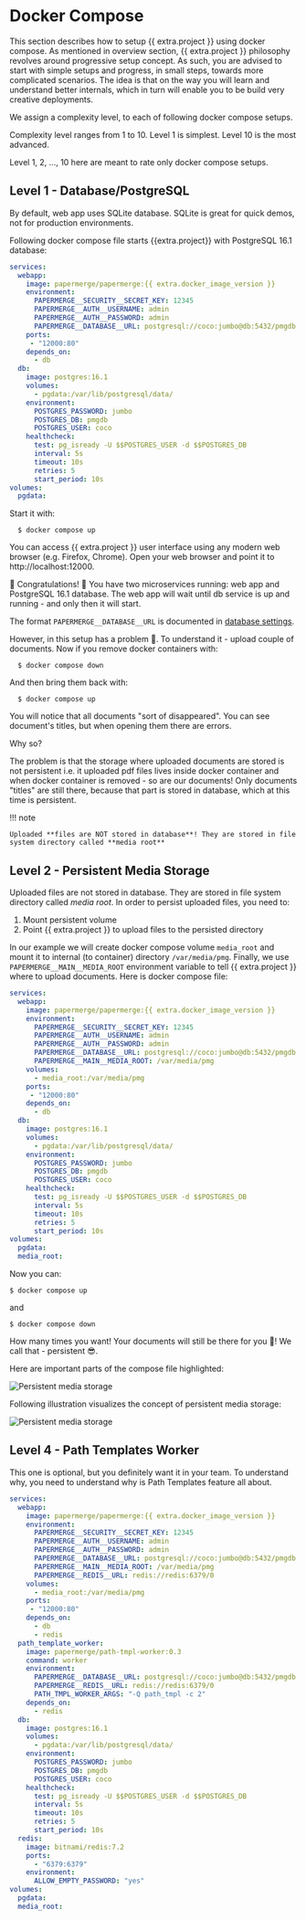 # Docker Compose

This section describes how to setup {{ extra.project }} using docker compose.
As mentioned in overview section, {{ extra.project }} philosophy revolves around
progressive setup concept. As such, you are advised to start with simple setups
and progress, in small steps, towards more complicated scenarios. The idea is
that on the way you will learn and understand better internals, which in
turn will enable you to be build very creative deployments.

We assign a complexity level, to each of following docker compose setups.

Complexity level ranges from 1 to 10.
Level 1 is simplest.
Level 10 is the most advanced.

Level 1, 2, ..., 10 here are meant to rate only docker compose setups.


## Level 1 - Database/PostgreSQL

By default, web app uses SQLite database. SQLite is great for quick demos, not for
production environments.

Following docker compose file starts {{extra.project}} with PostgreSQL 16.1 database:

```yaml
services:
  webapp:
    image: papermerge/papermerge:{{ extra.docker_image_version }}
    environment:
      PAPERMERGE__SECURITY__SECRET_KEY: 12345
      PAPERMERGE__AUTH__USERNAME: admin
      PAPERMERGE__AUTH__PASSWORD: admin
      PAPERMERGE__DATABASE__URL: postgresql://coco:jumbo@db:5432/pmgdb
    ports:
     - "12000:80"
    depends_on:
      - db
  db:
    image: postgres:16.1
    volumes:
      - pgdata:/var/lib/postgresql/data/
    environment:
      POSTGRES_PASSWORD: jumbo
      POSTGRES_DB: pmgdb
      POSTGRES_USER: coco
    healthcheck:
      test: pg_isready -U $$POSTGRES_USER -d $$POSTGRES_DB
      interval: 5s
      timeout: 10s
      retries: 5
      start_period: 10s
volumes:
  pgdata:
```

Start it with:

```
  $ docker compose up
```


You can access {{ extra.project }} user interface using any modern web browser (e.g. Firefox, Chrome).
Open your web browser and point it to http://localhost:12000.

🥳 Congratulations! 🥳 You have two microservices running: web app and
PostgreSQL 16.1 database. The web app will wait until db service is up and
running - and only then it will start.

The format `PAPERMERGE__DATABASE__URL` is documented in [database settings](../settings/database.md#database__url).

However, in this setup has a problem 🙁. To understand it - upload couple of documents.
Now if you remove docker containers with:

```
  $ docker compose down
```

And then bring them back with:

```
  $ docker compose up
```
You will notice that all documents "sort of disappeared". You can see document's titles, but when opening them there are errors.

Why so?

The problem is that the storage where uploaded documents are stored is not persistent i.e. it uploaded pdf files
lives inside docker container and when docker container is removed - so are our documents! Only documents "titles"
are still there, because that part is stored in database, which at this time is persistent.

!!! note

    Uploaded **files are NOT stored in database**! They are stored in file system directory called **media root**


## Level 2 - Persistent Media Storage

Uploaded files are not stored in database. They are stored in file system directory called *media root*.
In order to persist uploaded files, you need to:

1. Mount persistent volume
2. Point {{ extra.project }} to upload files to the persisted directory

In our example we will create docker compose volume `media_root` and mount it to internal (to container) directory `/var/media/pmg`. Finally, we use `PAPERMERGE__MAIN__MEDIA_ROOT` environment variable to tell
{{ extra.project }} where to upload documents.
Here is docker compose file:

```yaml
services:
  webapp:
    image: papermerge/papermerge:{{ extra.docker_image_version }}
    environment:
      PAPERMERGE__SECURITY__SECRET_KEY: 12345
      PAPERMERGE__AUTH__USERNAME: admin
      PAPERMERGE__AUTH__PASSWORD: admin
      PAPERMERGE__DATABASE__URL: postgresql://coco:jumbo@db:5432/pmgdb
      PAPERMERGE__MAIN__MEDIA_ROOT: /var/media/pmg
    volumes:
      - media_root:/var/media/pmg
    ports:
     - "12000:80"
    depends_on:
      - db
  db:
    image: postgres:16.1
    volumes:
      - pgdata:/var/lib/postgresql/data/
    environment:
      POSTGRES_PASSWORD: jumbo
      POSTGRES_DB: pmgdb
      POSTGRES_USER: coco
    healthcheck:
      test: pg_isready -U $$POSTGRES_USER -d $$POSTGRES_DB
      interval: 5s
      timeout: 10s
      retries: 5
      start_period: 10s
volumes:
  pgdata:
  media_root:
```

Now you can:

```
$ docker compose up
```
and
```
$ docker compose down
```
How many times you want! Your documents will still be there for you 🥳! We call that - persistent 😎.

Here are important parts of the compose file highlighted:

![Persistent media storage](img/picture-1.svg)

Following illustration visualizes the concept of persistent media storage:

![Persistent media storage](img/picture-2.svg)


## Level 4 - Path Templates Worker

This one is optional, but you definitely want it in your team. To understand why,
you need to understand why is Path Templates feature all about.

```yaml
services:
  webapp:
    image: papermerge/papermerge:{{ extra.docker_image_version }}
    environment:
      PAPERMERGE__SECURITY__SECRET_KEY: 12345
      PAPERMERGE__AUTH__USERNAME: admin
      PAPERMERGE__AUTH__PASSWORD: admin
      PAPERMERGE__DATABASE__URL: postgresql://coco:jumbo@db:5432/pmgdb
      PAPERMERGE__MAIN__MEDIA_ROOT: /var/media/pmg
      PAPERMERGE__REDIS__URL: redis://redis:6379/0
    volumes:
      - media_root:/var/media/pmg
    ports:
     - "12000:80"
    depends_on:
      - db
      - redis
  path_template_worker:
    image: papermerge/path-tmpl-worker:0.3
    command: worker
    environment:
      PAPERMERGE__DATABASE__URL: postgresql://coco:jumbo@db:5432/pmgdb
      PAPERMERGE__REDIS__URL: redis://redis:6379/0
      PATH_TMPL_WORKER_ARGS: "-Q path_tmpl -c 2"
    depends_on:
      - redis
  db:
    image: postgres:16.1
    volumes:
      - pgdata:/var/lib/postgresql/data/
    environment:
      POSTGRES_PASSWORD: jumbo
      POSTGRES_DB: pmgdb
      POSTGRES_USER: coco
    healthcheck:
      test: pg_isready -U $$POSTGRES_USER -d $$POSTGRES_DB
      interval: 5s
      timeout: 10s
      retries: 5
      start_period: 10s
  redis:
    image: bitnami/redis:7.2
    ports:
      - "6379:6379"
    environment:
      ALLOW_EMPTY_PASSWORD: "yes"
volumes:
  pgdata:
  media_root:
```
